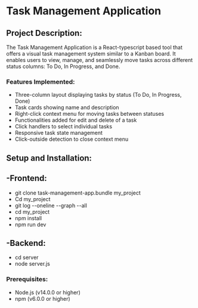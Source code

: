 # Task Management Application

## Project Description:

The Task Management Application is a React-typescript based tool that offers a visual task management system similar to a Kanban board. It enables users to view, manage, and seamlessly move tasks across different status columns: To Do, In Progress, and Done.

### Features Implemented:

- Three-column layout displaying tasks by status (To Do, In Progress, Done)
- Task cards showing name and description
- Right-click context menu for moving tasks between statuses
- Functionalities added for edit and delete of a task
- Click handlers to select individual tasks
- Responsive task state management
- Click-outside detection to close context menu

## Setup and Installation:

## -Frontend:

- git clone task-management-app.bundle my_project
- Cd my_project
- git log --oneline --graph --all
- cd my_project
- npm install
- npm run dev

## -Backend:

- cd server
- node server.js

### Prerequisites:

- Node.js (v14.0.0 or higher)
- npm (v6.0.0 or higher)
